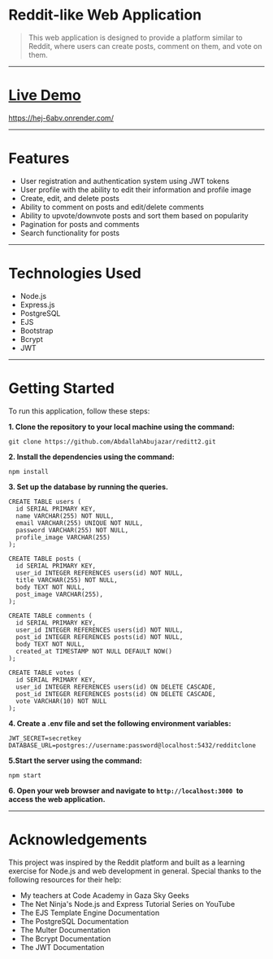 # Reddit-like Web Application
> This web application is designed to provide a platform similar to Reddit, where users can create posts, comment on them, and vote on them.


---

# [Live Demo](https://hej-6abv.onrender.com/)
https://hej-6abv.onrender.com/


---

# Features

* User registration and authentication system using JWT tokens
* User profile with the ability to edit their information and profile image
* Create, edit, and delete posts
* Ability to comment on posts and edit/delete comments
* Ability to upvote/downvote posts and sort them based on popularity
* Pagination for posts and comments
* Search functionality for posts


---

# Technologies Used
* Node.js
* Express.js
* PostgreSQL
* EJS
* Bootstrap
* Bcrypt
* JWT



---

# Getting Started
To run this application, follow these steps:

**1. Clone the repository to your local machine using the command:**
```
git clone https://github.com/AbdallahAbujazar/reditt2.git
```

**2. Install the dependencies using the command:**

```
npm install
```
**3. Set up the database by running the queries.**

```
CREATE TABLE users (
  id SERIAL PRIMARY KEY,
  name VARCHAR(255) NOT NULL,
  email VARCHAR(255) UNIQUE NOT NULL,
  password VARCHAR(255) NOT NULL,
  profile_image VARCHAR(255)
);

CREATE TABLE posts (
  id SERIAL PRIMARY KEY,
  user_id INTEGER REFERENCES users(id) NOT NULL,
  title VARCHAR(255) NOT NULL,
  body TEXT NOT NULL,
  post_image VARCHAR(255),
);

CREATE TABLE comments (
  id SERIAL PRIMARY KEY,
  user_id INTEGER REFERENCES users(id) NOT NULL,
  post_id INTEGER REFERENCES posts(id) NOT NULL,
  body TEXT NOT NULL,
  created_at TIMESTAMP NOT NULL DEFAULT NOW()
);

CREATE TABLE votes (
  id SERIAL PRIMARY KEY,
  user_id INTEGER REFERENCES users(id) ON DELETE CASCADE,
  post_id INTEGER REFERENCES posts(id) ON DELETE CASCADE,
  vote VARCHAR(10) NOT NULL
);
```

**4. Create a .env file and set the following environment variables:**
```
JWT_SECRET=secretkey
DATABASE_URL=postgres://username:password@localhost:5432/redditclone

```

**5.Start the server using the command:**
```
npm start
```

**6. Open your web browser and navigate to `http://localhost:3000 `to access the web application.**

---

# Acknowledgements
This project was inspired by the Reddit platform and built as a learning exercise for Node.js and web development in general. Special thanks to the following resources for their help:

* My teachers at Code Academy in Gaza Sky Geeks
* The Net Ninja's Node.js and Express Tutorial Series on YouTube
* The EJS Template Engine Documentation
* The PostgreSQL Documentation
* The Multer Documentation
* The Bcrypt Documentation
* The JWT Documentation



